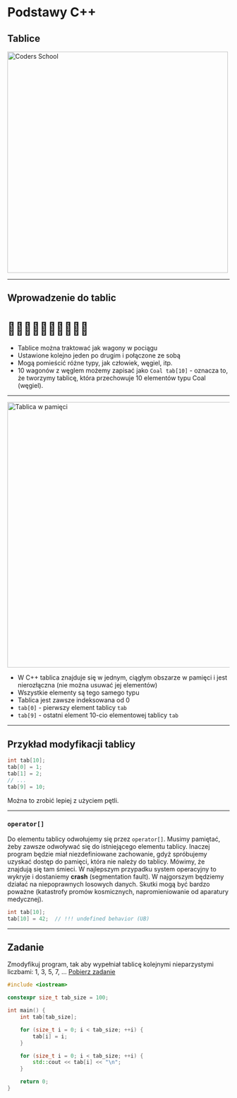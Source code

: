 <!-- .slide: data-background="#111111" -->

# Podstawy C++

## Tablice

<a href="https://coders.school">
    <img width="500" data-src="../img/coders_school_logo.png" alt="Coders School" class="plain">
</a>

___

## Wprowadzenie do tablic

# 🚃🚃🚃🚃🚃🚃🚃🚃🚃🚃

* <!-- .element: class="fragment fade-in" --> Tablice można traktować jak wagony w pociągu
* <!-- .element: class="fragment fade-in" --> Ustawione kolejno jeden po drugim i połączone ze sobą
* <!-- .element: class="fragment fade-in" --> Mogą pomieścić różne typy, jak człowiek, węgiel, itp.
* <!-- .element: class="fragment fade-in" --> 10 wagonów z węglem możemy zapisać jako <code>Coal tab[10]</code> - oznacza to, że tworzymy tablicę, która przechowuje 10 elementów typu Coal (węgiel).

___

<img width="600" data-src="../img/array.gif" alt="Tablica w pamięci" class="plain">

* W C++ tablica znajduje się w jednym, ciągłym obszarze w pamięci i jest nierozłączna (nie można usuwać jej elementów)
* Wszystkie elementy są tego samego typu
* Tablica jest zawsze indeksowana od 0
* `tab[0]` - pierwszy element tablicy `tab`
* `tab[9]` - ostatni element 10-cio elementowej tablicy `tab`

___

## Przykład modyfikacji tablicy

```cpp
int tab[10];
tab[0] = 1;
tab[1] = 2;
// ...
tab[9] = 10;
```

Można to zrobić lepiej z użyciem pętli. <!-- .element: class="fragment fade-in" -->

___

### `operator[]`

Do elementu tablicy odwołujemy się przez `operator[]`. Musimy pamiętać, żeby zawsze odwoływać się do istniejącego elementu tablicy. Inaczej program będzie miał niezdefiniowane zachowanie, gdyż spróbujemy uzyskać dostęp do pamięci, która nie należy do tablicy. Mówimy, że znajdują się tam śmieci. W najlepszym przypadku system operacyjny to wykryje i dostaniemy <span class="fragment highlight-red">**crash** (segmentation fault)</span>. W najgorszym będziemy działać na niepoprawnych losowych danych. Skutki mogą być bardzo poważne (<span class="fragment highlight-red">katastrofy promów kosmicznych</span>, <span class="fragment highlight-red">napromieniowanie od aparatury medycznej</span>).

```cpp
int tab[10];
tab[10] = 42;  // !!! undefined behavior (UB)
```
<!-- .element: class="fragment fade-in" -->

___

## Zadanie

Zmodyfikuj program, tak aby wypełniał tablicę kolejnymi nieparzystymi liczbami: 1, 3, 5, 7, ... [Pobierz zadanie][zadanie-domowe]

```cpp
#include <iostream>

constexpr size_t tab_size = 100;

int main() {
    int tab[tab_size];

    for (size_t i = 0; i < tab_size; ++i) {
        tab[i] = i;
    }

    for (size_t i = 0; i < tab_size; ++i) {
        std::cout << tab[i] << "\n";
    }

    return 0;
}
```

[zadanie-domowe]: tasks/01-tab.cpp
